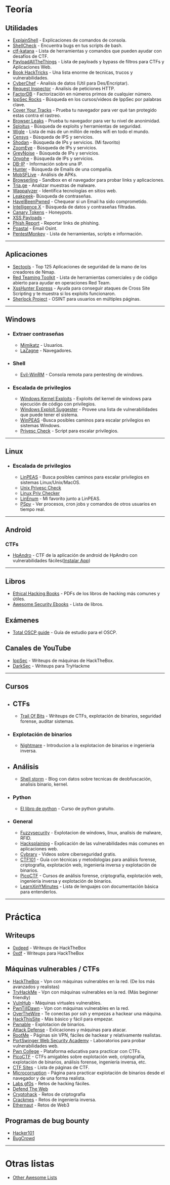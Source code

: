 # Teoría
## Utilidades
- [ExplainShell](https://www.explainshell.com/) - Explicaciones de comandos de consola.
- [ShellCheck](https://www.shellcheck.net/) - Encuentra bugs en tus scripts de bash.
- [ctf-katana](https://github.com/JohnHammond/ctf-katana) - Lista de herramientas y comandos que pueden ayudar con desafíos de CTF.
- [PayloadAllTheThings](https://github.com/swisskyrepo/PayloadsAllTheThings) - Lista de payloads y bypass de filtros para CTFs y Aplicaciones Web.
- [Book HackTricks](https://book.hacktricks.xyz/) - Una lista enorme de tecnicas, trucos y vulnerabilidades.
- [CyberChef](https://gchq.github.io/CyberChef/) - Analisis de datos (Util para Des/Encriptar).
- [Request Inspector](https://requestinspector.com/) - Analisis de peticiones HTTP.
- [FactorDB](http://factordb.com/index.php) - Factorización en números primos de cualquier número.
- [IppSec Rocks](https://ippsec.rocks/) - Búsqueda en los cursos/videos de IppSec por palabras clave.
- [Cover Your Tracks](https://coveryourtracks.eff.org/) - Prueba tu navegador para ver qué tan protegido estas contra el rastreo.
- [Browser Leaks](https://browserleaks.com/) - Prueba tu navegador para ver tu nivel de anonimidad.
- [Sploitus](https://sploitus.com/) - Búsqueda de exploits y herramientas de seguridad.
- [Wigle](https://wigle.net/) - Lista de más de un millón de redes wifi en todo el mundo.
- [Censys](https://censys.io/) - Búsqueda de IPS y servicios.
- [Shodan](https://www.shodan.io/) - Búsqueda de IPs y servicios. (Mi favorito)
- [ZoomEye](https://www.zoomeye.org/) - Búsqueda de IPs y servicios.
- [GreyNoise](https://viz.greynoise.io/) - Búsqueda de IPs y servicios.
- [Onyphe](https://www.onyphe.io/) - Búsqueda de IPs y servicios.
- [DB-IP](https://db-ip.com/) - Información sobre una IP.
- [Hunter](https://hunter.io/) - Búsqueda de Emails de una compañía.
- [MobSFLive](https://mobsf.live/) - Análisis de APKs. 
- [Browserling](https://www.browserling.com/browser-sandbox) - Sandbox en el navegador para probar links y aplicaciones.
- [Tria.ge](https://tria.ge/) - Analizar muestras de malware.
- [Wappalyzer](https://www.wappalyzer.com/) - Identifica tecnologías en sitios web.
- [Leakpeek](https://leakpeek.com/)- Búsqueda de contraseñas.
- [HaveIBeenPwned](https://haveibeenpwned.com/) - Chequear si un Email ha sido comprometido.
- [Intelligence X](https://intelx.io/) - Búsqueda de datos y contraseñas filtradas.
- [Canary Tokens](https://canarytokens.org/) - Honeypots.
- [XSS Payloads](http://www.xss-payloads.com/) - 
- [Phish Report](https://phish.report/) - Reportar links de phishing.
- [Poastal](https://github.com/jakecreps/poastal) - Email Osint.
- [PentestMonkey](https://pentestmonkey.net/) - Lista de herramientas, scripts e información.

---
## Aplicaciones
- [Sectools](https://sectools.org/) - Top 125 Aplicaciones de seguridad de la mano de los creadores de Nmap.
- [Red Teaming Toolkit](https://0x1.gitlab.io/pentesting/Red-Teaming-Toolkit/) - Lista de herramientas comerciales y de código abierto para ayudar en operaciones Red Team.
- [XssHunter Express](https://github.com/mandatoryprogrammer/xsshunter-express) - Ayuda para conseguir ataques de Cross Site Scripting y te muestra si los exploits funcionaron.
- [Sherlock Project](https://github.com/sherlock-project/sherlock) - OSINT para usuarios en múltiples páginas.

---
## Windows
- ### Extraer contraseñas
	- [Mimikatz](https://github.com/ParrotSec/mimikatz) - Usuarios.
	- [LaZagne](https://github.com/AlessandroZ/LaZagne) - Navegadores.
- ### Shell
	- [Evil-WinRM](https://github.com/Hackplayers/evil-winrm) - Consola remota para pentesting de windows.
- ### Escalada de privilegios
	- [Windows Kernel Exploits](https://github.com/SecWiki/windows-kernel-exploits) -  Exploits del kernel de windows para ejecución de código con privilegios.
	- [Windows Exploit Suggester](https://github.com/bitsadmin/wesng) - Provee una lista de vulnerabilidades que puede tener el sistema.
	- [WinPEAS](https://github.com/carlospolop/PEASS-ng/tree/master/winPEAS) -Busca posibles caminos para escalar privilegios en sistemas Windows.
	- [Privesc Check](https://github.com/itm4n/PrivescCheck ) - Script para escalar privilegios.
---

## Linux
- ### Escalada de privilegios
	- [LinPEAS](https://github.com/carlospolop/PEASS-ng/tree/master/linPEAS) - Busca posibles caminos para escalar privilegios en sistemas Linux/Unix/MacOS.
	- [Unix Privesc Check](https://github.com/pentestmonkey/unix-privesc-check)
	- [Linux Priv Checker](https://github.com/sleventyeleven/linuxprivchecker)
	- [LinEnum](https://github.com/rebootuser/LinEnum) - Mi favorito junto a LinPEAS.
	- [PSpy](https://github.com/DominicBreuker/pspy) - Ver procesos, cron jobs y comandos de otros usuarios en tiempo real.
---

## Android
### CTFs
- [HpAndro](https://ctf.hpandro.raviramesh.info/) - CTF de la aplicación de android de HpAndro con vulnerabilidades fáciles([Instalar App](https://github.com/RavikumarRamesh/hpAndro1337))
---

## Libros
- [Ethical Hacking Books](https://drive.google.com/drive/folders/1xWKf39BivcIuAUYUk3qwoqnRyquRKmG7) - PDFs de los libros de hacking más comunes y útiles.
- [Awesome Security Ebooks](https://github.com/sbilly/awesome-security#ebooks) - Lista de libros.

## Exámenes
- [Total OSCP guide](https://sushant747.gitbooks.io/total-oscp-guide/content/) - Guía de estudio para el OSCP.

## Canales de YouTube
- [IppSec](https://www.youtube.com/@ippsec/) - Writeups de máquinas de HackTheBox.
- [DarkSec](https://www.youtube.com/@DarkSec) - Writeups para TryHackme

---
## Cursos
- ## CTFs
	- [Trail Of Bits](https://trailofbits.github.io/ctf/) - Writeups de CTFs, explotación de binarios, seguridad forense, auditar sistemas.
- ### Explotación de binarios
	- [Nightmare](https://guyinatuxedo.github.io/) - Introducion a la explotacion de binarios e ingenieria inversa.
- ## Análisis
	- [Shell storm](https://shell-storm.org/) - Blog con datos sobre tecnicas de deobfuscación, analisis binario, kernel.
- ### Python
	- [El libro de python](https://ellibrodepython.com/) - Curso de python gratuito.
- ### General
	- [Fuzzysecurity](https://fuzzysecurity.com/tutorials.html) - Explotacion de windows, linux, analisis de malware, RFID.
	- [Hacksplaining](https://www.hacksplaining.com/) - Explicación de las vulnerabilidades más comunes en aplicaciones web.
	- [Cybrary](https://www.cybrary.it/) - Videos sobre ciberseguridad gratis.
	- [CTF101](https://ctf101.org/) - Guía con técnicas y metodologías para análisis forense, criptografía, explotación web, ingeniería inversa y explotación de binarios.
	- [PicoCTF](https://picoctf.org/resources.html) - Cursos de análisis forense, criptografía, explotación web, ingeniería inversa y explotación de binarios.
	- [LearnXinYMinutes](https://learnxinyminutes.com/) - Lista de lenguajes con documentación básica para entenderlos.

---
# Práctica

## Writeups
- [0xdeed](https://0xdeed.github.io/) - Writeups de HackTheBox
- [0xdf](https://0xdf.gitlab.io/) - Writeups para HackTheBox

## Máquinas vulnerables / CTFs
- [HackTheBox](https://www.hackthebox.com/) - Vpn con máquinas vulnerables en la red. (De los más avanzados y realistas)
- [TryHackMe](https://tryhackme.com/) - Vpn con máquinas vulnerables en la red. (Más beginner friendly)
- [VulnHub](https://www.vulnhub.com/) - Máquinas virtuales vulnerables.
- [PwnTillDawn](https://online.pwntilldawn.com/) - Vpn con máquinas vulnerables en la red.
- [OverTheWire](https://overthewire.org/) - Te conectas por ssh y empezas a hackear una máquina.
- [HackThisSite](https://www.hackthissite.org/) - Más básico y fácil para empezar.
- [Pwnable](http://pwnable.kr/) - Explotacion de binarios.
- [Attack Defense](https://attackdefense.com/) - Exlicaciones y máquinas para atacar.
- [RootMe](https://www.root-me.org/?lang=es) - Páginas sin VPN, fáciles de hackear y relativamente realistas. 
- [PortSwinger Web Security Academy](https://portswigger.net/web-security/all-labs) - Laboratorios para probar vulnerabilidades web.
- [Pwn College](https://pwn.college/) - Plataforma educativa para practicar con CTFs.
- [PicoCTF](https://play.picoctf.org/practice) - CTFs amigables sobre explotación web, criptografía, explotación de binarios, análisis forense, ingeniería inversa, etc.
- [CTF Sites](https://ctfsites.github.io/) - Lista de páginas de CTF. 
- [Microcorruption](https://microcorruption.com/) - Página para practicar explotación de binarios desde el navegador y de una forma realista. 
- [Labs gf0s](http://labs.gf0s.com/) - Retos de hacking fáciles.
- [Defend The Web](https://defendtheweb.net/)
- [Cryptohack](https://cryptohack.org/) - Retos de criptografía
- [Crackmes](https://crackmes.one/) - Retos de ingeniería inversa.
- [Ethernaut](https://ethernaut.openzeppelin.com/) - Retos de Web3

## Programas de bug bounty
- [Hacker101](https://www.hacker101.com/)
- [BugCrowd](https://www.bugcrowd.com/)

---
# Otras listas
- [Other Awesome Lists](https://github.com/sbilly/awesome-security#other-awesome-lists)
